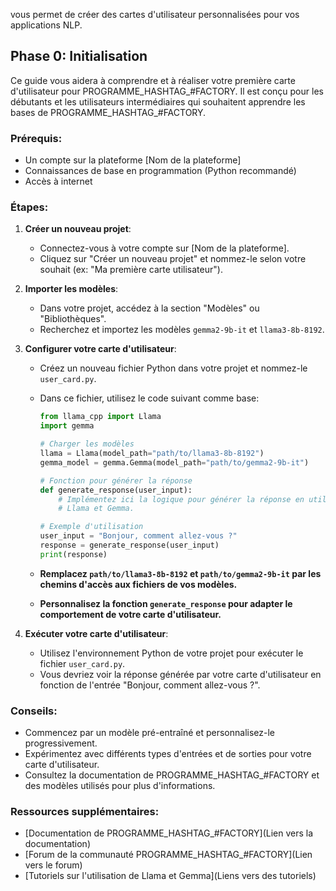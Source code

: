  vous permet de créer des cartes d'utilisateur personnalisées pour vos applications NLP.  

## Phase 0: Initialisation

Ce guide vous aidera à comprendre et à réaliser votre première carte d'utilisateur pour PROGRAMME_HASHTAG_#FACTORY. Il est conçu pour les débutants et les utilisateurs intermédiaires qui souhaitent apprendre les bases de PROGRAMME_HASHTAG_#FACTORY.

### Prérequis:

* Un compte sur la plateforme [Nom de la plateforme]
* Connaissances de base en programmation (Python recommandé)
* Accès à internet

### Étapes:

1. **Créer un nouveau projet**:

   * Connectez-vous à votre compte sur [Nom de la plateforme].
   * Cliquez sur "Créer un nouveau projet" et nommez-le selon votre souhait (ex: "Ma première carte utilisateur").

2. **Importer les modèles**:

   * Dans votre projet, accédez à la section "Modèles" ou "Bibliothèques".
   * Recherchez et importez les modèles `gemma2-9b-it` et `llama3-8b-8192`.

3. **Configurer votre carte d'utilisateur**:

   * Créez un nouveau fichier Python dans votre projet et nommez-le `user_card.py`.
   * Dans ce fichier, utilisez le code suivant comme base:

     ```python
     from llama_cpp import Llama
     import gemma

     # Charger les modèles
     llama = Llama(model_path="path/to/llama3-8b-8192")
     gemma_model = gemma.Gemma(model_path="path/to/gemma2-9b-it")

     # Fonction pour générer la réponse
     def generate_response(user_input):
         # Implémentez ici la logique pour générer la réponse en utilisant les modèles
         # Llama et Gemma.

     # Exemple d'utilisation
     user_input = "Bonjour, comment allez-vous ?"
     response = generate_response(user_input)
     print(response)
     ```

   * **Remplacez `path/to/llama3-8b-8192` et `path/to/gemma2-9b-it` par les chemins d'accès aux fichiers de vos modèles.**
   * **Personnalisez la fonction `generate_response` pour adapter le comportement de votre carte d'utilisateur.**

4. **Exécuter votre carte d'utilisateur**:

   * Utilisez l'environnement Python de votre projet pour exécuter le fichier `user_card.py`.
   * Vous devriez voir la réponse générée par votre carte d'utilisateur en fonction de l'entrée "Bonjour, comment allez-vous ?".

### Conseils:

* Commencez par un modèle pré-entraîné et personnalisez-le progressivement.
* Expérimentez avec différents types d'entrées et de sorties pour votre carte d'utilisateur.
* Consultez la documentation de PROGRAMME_HASHTAG_#FACTORY et des modèles utilisés pour plus d'informations.

### Ressources supplémentaires:

* [Documentation de PROGRAMME_HASHTAG_#FACTORY](Lien vers la documentation)
* [Forum de la communauté PROGRAMME_HASHTAG_#FACTORY](Lien vers le forum)
* [Tutoriels sur l'utilisation de Llama et Gemma](Liens vers des tutoriels)



